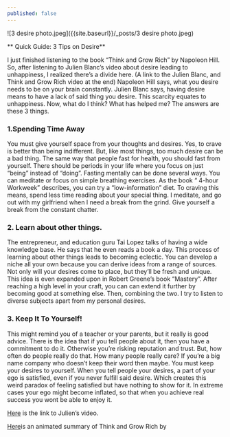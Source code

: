 ```yaml
---
published: false
---
```


![3 desire photo.jpeg]({{site.baseurl}}/_posts/3 desire photo.jpeg)

** Quick Guide: 3 Tips on Desire**

I just finished listening to the book “Think and Grow Rich” by Napoleon Hill. So, after listening to Julien Blanc’s video about desire leading to unhappiness, I realized there’s a divide here.
(A link to the Julien Blanc, and Think and Grow Rich video at the end)
Napoleon Hill says, what you desire needs to be on your brain constantly. Julien Blanc says, having desire means to have a lack of said thing you desire. This scarcity equates to unhappiness.
Now, what do I think? What has helped me? The answers are these 3 things.

### 1.Spending Time Away
You must give yourself space from your thoughts and desires. Yes, to crave is better than being indifferent. But, like most things, too much desire can be a bad thing. The same way that people fast for health, you should fast from yourself. There should be periods in your life where you focus on just “being” instead of “doing”. Fasting mentally can be done several ways. You can meditate or focus on simple breathing exercises. As the book “ 4-hour Workweek” describes, you can try a “low-information” diet. To craving this means, spend less time reading about your special thing. I meditate, and go out with my girlfriend when I need a break from the grind. Give yourself a break from the constant chatter.

### 2. Learn about other things.
The entrepreneur, and education guru Tai Lopez talks of having a wide knowledge base. He says that he even reads a book a day. This process of learning about other things leads to becoming eclectic. You can develop a niche all your own because you can derive ideas from a range of sources. Not only will your desires come to place, but they’ll be fresh and unique. This idea is even expanded upon in Robert Greene’s book “Mastery”. After reaching a high level in your craft, you can can extend it further by becoming good at something else. Then, combining the two. I try to listen to diverse subjects apart from my personal desires.

### 3. Keep It To Yourself!
This might remind you of a teacher or your parents, but it really is good advice. There is the idea that if you tell people about it, then you have a commitment to do it. Otherwise you’re risking reputation and trust. But, how often do people really do that. How many people really care? If you’re a big name company who doesn’t keep their word then maybe. You must keep your desires to yourself. When you tell people your desires, a part of your ego is satisfied, even if you never fulfill said desire. Which creates this weird paradox of feeling satisfied but have nothing to show for it. In extreme cases your ego might become inflated, so that when you achieve real success you wont be able to enjoy it.


[Here](https://youtu.be/TLspLT96fEM) is the link to Julien’s video.

[Here](https://youtu.be/Jwmxp2UNyVY)is an animated summary of Think and Grow Rich by 

